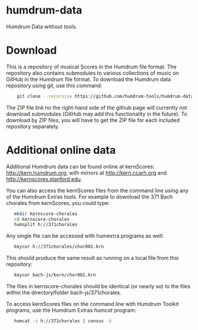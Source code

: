 humdrum-data
============

Humdrum Data without tools.


Download
========

This is a repository of musical Scores in the Humdrum file format.  The repository also contains submodules to various collections of music on GitHub in the Humdrum file format.  To download the Humdrum data repository using git, use this command:

```bash
    git clone --recursive https://github.com/humdrum-tools/humdrum-data
```

The ZIP file link no the right-hand side of the github page will currently
not download submodules (GitHub may add this functionality in the future).
To download by ZIP files, you will have to get the ZIP file for each included
repository separately.


Additional online data
======================

Additional Humdrum data can be found online at kernScores: http://kern.humdrum.org, with mirrors at http://kern.ccarh.org and http://kernscores.stanford.edu.

You can also access the kernScores files from the command line using any of the Humdrum Extras tools.  For example to download the 371 Bach chorales from kernScores, you could type:

```bash
   mkdir kernscore-chorales
   cd kernscore-chorales
   humsplit h://371chorales
```

Any single file can be accessed with humextra programs as well:

```bash
   keycor h://371chorales/chor001.krn
```

This should produce the same result as running on a local file from this repository:
 

```bash
   keycor bach-js/kern/chor001.krn
```

The files in kernscore-chorales should be identical (or nearly so) to the files within the directory/folder bach-js/371chorales.

To access kernScores files on the command line with Humdrum Toolkit programs, use the Humdrum Extras <em>humcat</em> program: 

```bash
   humcat -s h://371chorales | census -k
```


